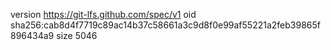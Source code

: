 version https://git-lfs.github.com/spec/v1
oid sha256:cab8d4f7719c89ac14b37c58661a3c9d8f0e99af55221a2feb39865f896434a9
size 5046
